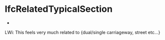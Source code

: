 IfcRelatedTypicalSection
========================
-  
LWi: This feels very much related to {dual/single carriageway, street etc...}


